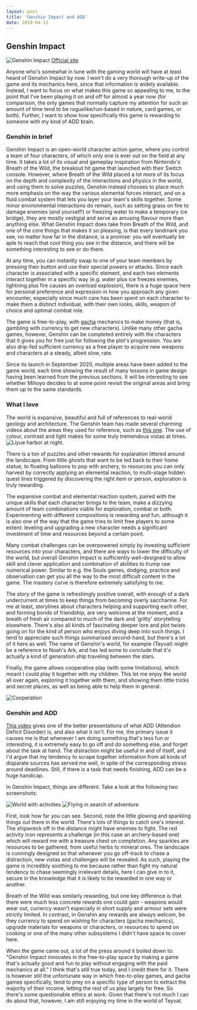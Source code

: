 ```yaml
---
layout: post
title: 'Genshin Impact and ADD'
date: 2019-04-13
---
```


## Genshin Impact

![Genshin Impact](https://i.ibb.co/RcKHt5P/2021221165237.png)
[Official site](https://genshin.mihoyo.com/en/)

Anyone who's somewhat in tune with the gaming world will have at least heard of Genshin Impact by now. I won't do a very thorough write-up of the game and its mechanics here, since that information is widely available. Instead, I want to focus on what makes this game so appealing to me, to the point that I've been playing it on and off for almost a year now (for comparison, the only games that normally capture my attention for such an amount of time tend to be roguelike/run-based in nature, card games, or both). Further, I want to show how specifically this game is rewarding to someone with my kind of ADD brain.

### Genshin in brief

Genshin Impact is an open-world character action game, where you control a team of four characters, of which only one is ever out on the field at any time. It takes a lot of its visual and gameplay inspiration from Nintendo's Breath of the Wild, the breakout hit game that launched with their Switch console. However, where Breath of the Wild placed a lot more of its focus on the depth and complexity of the interactions and physics in the world, and using them to solve puzzles, Genshin instead chooses to place much more emphasis on the way the various elemental forces interact, and on a fluid combat system that lets you layer your team's skills together. Some minor environmental interactions do remain, such as setting grass on fire to damage enemies (and yourself!) or freezing water to make a temporary ice bridge), they are mostly vestigial and serve as amusing flavour more than anything else. What Genshin Impact does take from Breath of the Wild, and one of the core things that makes it so pleasing, is that every landmark you see, no matter how far in the distance, is a promise: you will eventually be aple to reach that cool thing you see in the distance, and there will be something interesting to see or do there.

At any time, you can instantly swap to one of your team members by pressing their button and use their special powers or attacks. Since each character is associated with a specific element, and each two elements interact together in a specific way (e.g. water plus ice freezes enemies, lightning plus fire causes an overload explosion), there is a huge space here for personal preference and expression in how you approach any given encounter, especially since much care has been spent on each character to make them a distinct individual, with their own looks, skills, weapon of choice and optimal combat role.

The game is free-to-play, with [gacha](https://en.wikipedia.org/wiki/Gacha_game) mechanics to make money (that is, gambling with currency to get new characters). Unlike many other gacha games, however, Genshin can be completed entirely with the characters that it gives you for free just for following the plot's progression. You are also drip-fed sufficient currency as a free player to acquire new weapons and characters at a steady, albeit slow, rate.

Since its launch in September 2020, multiple areas have been added to the game world, each time showing the result of many lessons in game design having been learned from the previous sections. It will be interesting to see whether Mihoyo decides to at some point revisit the original areas and bring them up to the same standards.

### What I love

The world is expansive, beautiful and full of references to real-world geology and architecture. The Genshin team has made several charming videos about the areas they used for reference, such as [this one](https://www.youtube.com/watch?v=mfUSO0DlAwc). The use of colour, contrast and light makes for some truly tremendous vistas at times.
![Liyue harbor at night](https://i.ibb.co/y5Mjdpf/2021210165041.png).

There is a ton of puzzles and other rewards for explaration littered around the landscape. From little ghosts that want to be led back to their home statue, to floating balloons to pop with archery, to resources you can only harvest by correctly applying an elemental reaction, to multi-stage hidden quest lines triggered by discovering the right item or person, exploration is truly rewarding.

The expansive combat and elemental reaction system, paired with the unique skills that each character brings to the team, make a dizzying amount of team combinations viable for exploration, combat or both. Experimenting with different compositions is rewarding and fun, although it is also one of the way that the game tries to limit free players to some extent: leveling and upgrading a new character needs a significant investment of time and resources beyond a certain point.

Many combat challenges can be overpowered simply by investing sufficient resources into your characters, and there are ways to lower the difficulty of the world, but overall Genshin Impact is sufficiently well-designed to allow skill and clever application and combination of abilities to trump raw numerical power. Similar to e.g. the Souls games, dodging, practice and observation can get you all the way to the most difficult content in the game. The mastery curve is therefore extremely satisfying to me.

The story of the game is refreshingly positive overall, with enough of a dark undercurrent at times to keep things from becoming overly saccharine. For me at least, storylines about characters helping and supporting each other, and forming bonds of friendship, are very welcome at the moment, and a breath of fresh air compared to much of the dark and 'gritty' storytelling elsewhere. There's also all kinds of fascinating deeper lore and plot twists going on for the kind of person who enjoys diving deep into such things. I tend to appreciate such things summarised second-hand, but there's a lot of it here as well. The name of Genshin's world, for example (Teyvat) might be a reference to Noah's Ark, and has led some to conclude that it's actually a kind of generation ship traveling between the stars.

Finally, the game allows cooperative play (with some limitations), which meant I could play it together with my children. This let me enjoy the world all over again, exploring it together with them, and showing them little tricks and secret places, as well as being able to help them in general.

![Cooperation](https://i.ibb.co/KNCHn3V/2020122113344.png)

### Genshin and ADD

[This video](https://youtu.be/UgICUjdwDZw?t=268) gives one of the better presentations of what ADD (Attendion Deficit Disorder) is, and also what it isn't. For me, the primary issue it causes me is that whenever I am doing something that's less fun or interesting, it is extremely easy to go off and do something else, and forget about the task at hand. The distraction might be useful in and of itself, and I'd argue that my tendency to scrape together information from all kinds of disparate sources has served me well, in spite of the corresponding stress around deadlines. Still, if there is a task that needs finishing, ADD can be a huge handicap.

In Genshin Impact, things are different. Take a look at the following two screenshots:

![World with activities](https://i.ibb.co/0FN0GZd/202186215547.png)
![Flying in search of adventure](https://i.ibb.co/tLGHgPW/2021221104720.png)

First, look how far you can see. Second, note the little glowing and sparkling things out there in the world. There's lots of things to catch one's interest. The shipwreck off in the distance might have enemies to fight. The red activity icon represents a challenge (in this case an archery-based one) which will reward me with a treasure chest on completion. Any sparkles are resources to be gathered, from useful herbs to mineral ores. The landscape is cunningly designed so that whenever you go off-track to chase a distraction, new vistas and challenges will be revealed. As such, playing the game is incredibly soothing to me because rather than fight my natural tendency to chase seemingly irrelevant details, here I can give in to it, secure in the knowledge that it is likely to be rewarded in one way or another.

Breath of the Wild was similarly rewarding, but one key difference is that there were much less concrete rewards one could gain - weapons would wear out, currency wasn't especially in short supply and armour sets were strictly limited. In contrast, in Genshin any rewards are always welcom, be they currency to spend on wishing for characters (gacha mechanics), upgrade materials for weapons or characters, or resources to spend on cooking or one of the many other subsystems I didn't have space to cover here.

When the game came out, a lot of the press around it boiled down to: "Genshin Impact innovates in the free-to-play space by making a game that's actually good and fun to play without engaging with the paid mechanics at all." I think that's still true today, and I credit them for it. There is however still the unfortunate way in which free-to-play games, and gacha games specifically, tend to prey on a specific type of person to extract the majority of their income, letting the rest of us play largely for free. So there's some questionable ethics at work. Given that there's not much I can do about that, however, I am still enjoying my time in the world of Teyvat.
